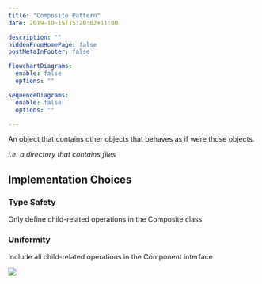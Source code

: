 ```yaml
---
title: "Composite Pattern"
date: 2019-10-15T15:20:02+11:00

description: ""
hiddenFromHomePage: false
postMetaInFooter: false

flowchartDiagrams:
  enable: false
  options: ""

sequenceDiagrams: 
  enable: false
  options: ""

---
```


An object that contains other objects that behaves as if were those objects.

_i.e. a directory that contains files_

## Implementation Choices

### Type Safety

Only define child-related operations in the Composite class

### Uniformity

Include all child-related operations in the Component interface

![](https://refactoring.guru/images/patterns/diagrams/composite/structure-en-2x.png)

